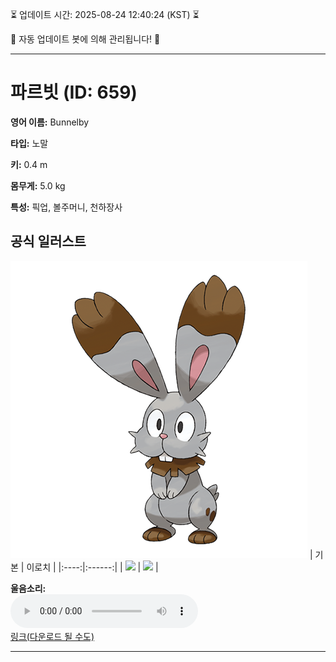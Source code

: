 
⏳ 업데이트 시간: 2025-08-24 12:40:24 (KST) ⏳

🤖 자동 업데이트 봇에 의해 관리됩니다! 🤖

---

# 파르빗 (ID: 659)
**영어 이름:** Bunnelby

**타입:** 노말

**키:** 0.4 m

**몸무게:** 5.0 kg

**특성:** 픽업, 볼주머니, 천하장사

## 공식 일러스트
![](https://raw.githubusercontent.com/PokeAPI/sprites/master/sprites/pokemon/other/official-artwork/659.png)
| 기본 | 이로치 |
|:----:|:------:|
| <img src="http://play.pokemonshowdown.com/sprites/ani/bunnelby.gif" width="200"> | <img src="http://play.pokemonshowdown.com/sprites/ani-shiny/bunnelby.gif" width="200"> |

**울음소리:**<br><audio controls src="https://raw.githubusercontent.com/PokeAPI/cries/main/cries/pokemon/latest/659.ogg"></audio><br> [링크(다운로드 될 수도)](https://raw.githubusercontent.com/PokeAPI/cries/main/cries/pokemon/latest/659.ogg)


---
